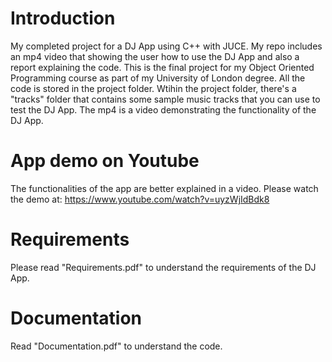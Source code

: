 # Introduction
My completed project for a DJ App using C++ with JUCE. My repo includes an mp4 video that showing the user how to use the DJ App and also a report explaining the code. This is the final project for my Object Oriented Programming course as part of my University of London degree. All the code is stored in the project folder. Wtihin the project folder, there's a "tracks" folder that contains some sample music tracks that you can use to test the DJ App. The mp4 is a video demonstrating the functionality of the DJ App.

# App demo on Youtube
The functionalities of the app are better explained in a video. Please watch the demo at: https://www.youtube.com/watch?v=uyzWjIdBdk8 

# Requirements
Please read "Requirements.pdf" to understand the requirements of the DJ App.

# Documentation
Read "Documentation.pdf" to understand the code. 



